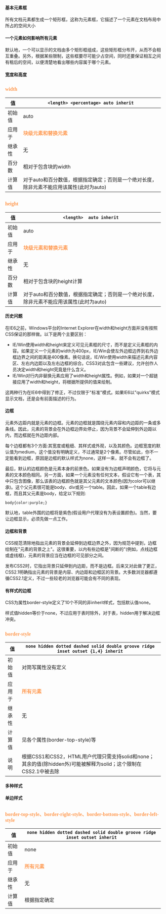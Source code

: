 #### 基本元素框 ####

所有文档元素都生成一个矩形框，这称为元素框，它描述了一个元素在文档布局中所占的空间大小

#### 一个元素如何影响所有元素 ####
默认地，一个可以显示的文档由多个矩形框组成，这些矩形框分布开，从而不会相互重叠。另外，根据某些限制，这些框要尽可能少占空间，同时还要保证相互之间有租后的空间，以便清楚地看出哪些内容属于哪个元素。

#### 宽度和高度 ####
## <font color="#ff995" face="微软雅黑" size="3">**width**</font> ##

| 值 | `<length> <percentage> auto inherit` |
| ------ | ------ |
| 初始值 | auto |
| 应用于 | <font color="#ff995" face="微软雅黑" size="3">**块级元素和替换元素**</font> |
| 继承性 | 无 |
| 百分数 | 相对于包含块的width |
| 计算值 | 对于auto和百分数值，根据指定确定；否则是一个绝对长度，除非元素不能应用该属性(此时为auto)|

## <font color="#ff995" face="微软雅黑" size="3">**height**</font> ##

| 值 | `<length>  auto inherit` |
| ------ | ------ |
| 初始值 | auto |
| 应用于 | <font color="#ff995" face="微软雅黑" size="3">**块级元素和替换元素**</font> |
| 继承性 | 无 |
| 百分数 | 相对于包含块的height计算 |
| 计算值 | 对于auto和百分数值，根据指定确定；否则是一个绝对长度，除非元素不能应用该属性(此时为auto)|


#### 历史问题 ####
在IE6之前，Windows平台的Internet Explorer在width和height方面并没有按照CSS保证的那样做。以下是两个主要区别：

- IE/Win使用width和height来定义可见元素框的尺寸，而不是定义元素框的内容。如果定义一个元素的width为400px，IE/Win会使左外边框边界到右外边框边界之间的距离是400像素。换句话说，IE/Win使用width来描述元素内容区、左右内边距以及左右边框的综合。CSS3对此包含一些建议，允许创作人员决定width和height究竟是什么含义。
- IE/Win对行内非替换元素应用了width和height属性。例如，如果对一个超链接应用了width和height，将根据所提供的值来绘制。

这两种行为在IE6中得到了修正，不过仅限于"标准"模式。如果IE6以"quirks"模式显示文档，还是会有前面描述的行为。

#### 边框 ####
元素外边距内就是元素的边框。元素的边框就是围绕元素内容和内边距的一条或多条线。因此，元素的背景会在外边框边界处停止，因为背景不会延伸到外边距以内，而边框就在外边距内部。

每个边框都有3个方面:其宽度或粗细、其样式或外观，以及其颜色。边框宽度的默认值为medium，这个值没有明确定义，不过通常是2个像素。尽管如此，你不一定能看到边框，原因是边框的默认样式为none，这样一来，就不会有边框了。


最后，默认的边框颜色是元素本身的前景色。如果没有为边框声明颜色，它将与元素的文本颜色相同。另一方面，如果一个元素没有任何文本，假设它有一个表，其中只包含图像，那么该表的边框颜色就是其父元素的文本颜色(因为color可以继承)。这个父元素很可能是body、div或另一个table。因此，如果一个table有边框，而且其父元素是body，给定以下规则:

    body{color:purple;}

默认地，table外围的边框将是紫色(假设用户代理没有为表设置颜色)。当然，要让边框显示，必须先做一点工作。

#### 边框和背景 ####
CSS规范清除地指出元素的背景会延伸到边框边界之外，因为规范中提到，边框绘制在"元素的背景之上"。这很重要，以内有些边框是"间断的"(例如，点线边框或虚线框)，元素的背景应当在边框的可见部分之间。

发布CSS2时，它指出背景只延伸到内边距，而不是边框。后来又对此做了更正，CSS2.1明确指出元素的背景是内容、内边距和边框区的背景。大多数浏览器都遵循CSS2.1定义，不过一些较老的浏览器可能会有不同的表现。

#### 有样式的边框 ####
CSS为属性border-style定义了10个不同的非inherit样式，包括默认值none。

样式值hidden等价于none，不过应用于表时除外，对于表，hidden用于解决边框冲突。

## <font color="#ff995" face="微软雅黑" size="3">**border-style**</font> ##

| 值 | `none hidden dotted dashed solid double groove ridge inset outset {1,4} inherit` |
| ------ | ------ |
| 初始值 | 对简写属性没有定义 |
| 应用于 | <font color="#ff995" face="微软雅黑" size="3">**所有元素**</font> |
| 继承性 | 无 |
| 计算值 | 见各个属性(border-top-style)等|
| 说明 | 根据CSS1和CSS2，HTML用户代理只需支持solid和none；其余的值(除hidden外)可能被解释为solid；这个限制在CSS2.1中被去除|

#### 多种样式 ####

#### 单边样式 ####
## <font color="#ff995" face="微软雅黑" size="3">**border-top-style、border-right-style、border-bottom-style、border-left-style**</font> ##
| 值 | `none hidden dotted dashed solid double groove ridge inset outset inherit` |
| ------ | ------ |
| 初始值 | none |
| 应用于 | <font color="#ff995" face="微软雅黑" size="3">**所有元素**</font> |
| 继承性 | 无 |
| 计算值 | 根据指定确定|
